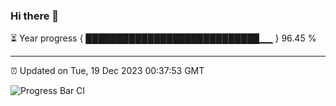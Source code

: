 ### Hi there 👋

⏳ Year progress { ████████████████████████████▁▁ } 96.45 %

---

⏰ Updated on Tue, 19 Dec 2023 00:37:53 GMT

![Progress Bar CI](https://github.com/Shyam-Makwana/GitHub-Actions-Demo/workflows/Progress%20Bar%20CI/badge.svg)
